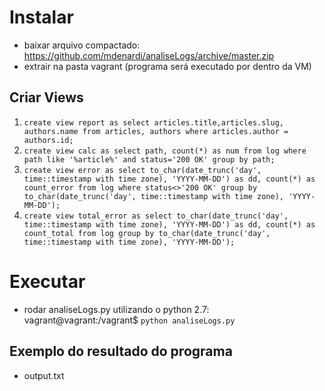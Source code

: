 # Instalar
- baixar arquivo compactado: https://github.com/mdenardi/analiseLogs/archive/master.zip
- extrair na pasta vagrant (programa será executado por dentro da VM)
## Criar Views
1. `create view report as select articles.title,articles.slug, authors.name from articles, authors where articles.author = authors.id;`
2. `create view calc as select path, count(*) as num from log where path like '%article%' and status='200 OK' group by path;`
3. `create view error as select to_char(date_trunc('day', time::timestamp with time zone), 'YYYY-MM-DD') as dd, count(*) as count_error from log where status<>'200 OK'	group by to_char(date_trunc('day', time::timestamp with time zone), 'YYYY-MM-DD');`
4. `create view total_error as select to_char(date_trunc('day', time::timestamp with time zone), 'YYYY-MM-DD') as dd, count(*) as count_total from log group by to_char(date_trunc('day', time::timestamp with time zone), 'YYYY-MM-DD');`
# Executar
- rodar analiseLogs.py utilizando o python 2.7: vagrant@vagrant:/vagrant$ `python analiseLogs.py`
## Exemplo do resultado do programa
- output.txt
